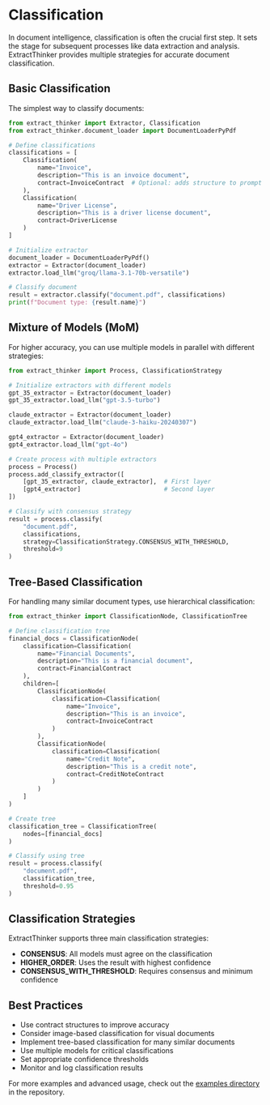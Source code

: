 # Classification

In document intelligence, classification is often the crucial first step. It sets the stage for subsequent processes like data extraction and analysis. ExtractThinker provides multiple strategies for accurate document classification.

## Basic Classification

The simplest way to classify documents:

```python
from extract_thinker import Extractor, Classification
from extract_thinker.document_loader import DocumentLoaderPyPdf

# Define classifications
classifications = [
    Classification(
        name="Invoice",
        description="This is an invoice document",
        contract=InvoiceContract  # Optional: adds structure to prompt
    ),
    Classification(
        name="Driver License",
        description="This is a driver license document",
        contract=DriverLicense
    )
]

# Initialize extractor
document_loader = DocumentLoaderPyPdf()
extractor = Extractor(document_loader)
extractor.load_llm("groq/llama-3.1-70b-versatile")

# Classify document
result = extractor.classify("document.pdf", classifications)
print(f"Document type: {result.name}")
```

## Mixture of Models (MoM)

For higher accuracy, you can use multiple models in parallel with different strategies:

```python
from extract_thinker import Process, ClassificationStrategy

# Initialize extractors with different models
gpt_35_extractor = Extractor(document_loader)
gpt_35_extractor.load_llm("gpt-3.5-turbo")

claude_extractor = Extractor(document_loader)
claude_extractor.load_llm("claude-3-haiku-20240307")

gpt4_extractor = Extractor(document_loader)
gpt4_extractor.load_llm("gpt-4o")

# Create process with multiple extractors
process = Process()
process.add_classify_extractor([
    [gpt_35_extractor, claude_extractor],  # First layer
    [gpt4_extractor]                       # Second layer
])

# Classify with consensus strategy
result = process.classify(
    "document.pdf", 
    classifications,
    strategy=ClassificationStrategy.CONSENSUS_WITH_THRESHOLD,
    threshold=9
)
```

## Tree-Based Classification

For handling many similar document types, use hierarchical classification:

```python
from extract_thinker import ClassificationNode, ClassificationTree

# Define classification tree
financial_docs = ClassificationNode(
    classification=Classification(
        name="Financial Documents",
        description="This is a financial document",
        contract=FinancialContract
    ),
    children=[
        ClassificationNode(
            classification=Classification(
                name="Invoice",
                description="This is an invoice",
                contract=InvoiceContract
            )
        ),
        ClassificationNode(
            classification=Classification(
                name="Credit Note",
                description="This is a credit note",
                contract=CreditNoteContract
            )
        )
    ]
)

# Create tree
classification_tree = ClassificationTree(
    nodes=[financial_docs]
)

# Classify using tree
result = process.classify(
    "document.pdf", 
    classification_tree, 
    threshold=0.95
)
```

## Classification Strategies

ExtractThinker supports three main classification strategies:

- **CONSENSUS**: All models must agree on the classification
- **HIGHER_ORDER**: Uses the result with highest confidence
- **CONSENSUS_WITH_THRESHOLD**: Requires consensus and minimum confidence

## Best Practices

- Use contract structures to improve accuracy
- Consider image-based classification for visual documents
- Implement tree-based classification for many similar documents
- Use multiple models for critical classifications
- Set appropriate confidence thresholds
- Monitor and log classification results

For more examples and advanced usage, check out the [examples directory](examples/) in the repository. 